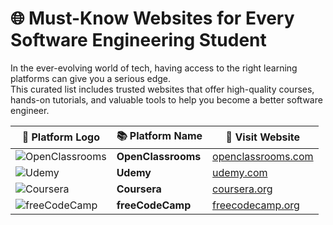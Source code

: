 # 🌐 Must-Know Websites for Every Software Engineering Student

In the ever-evolving world of tech, having access to the right learning platforms can give you a serious edge.  
This curated list includes trusted websites that offer high-quality courses, hands-on tutorials, and valuable tools to help you become a better software engineer.

| 🔧 Platform Logo | 📚 Platform Name | 🔗 Visit Website |
|------------------|------------------|------------------|
| ![OpenClassrooms](https://upload.wikimedia.org/wikipedia/commons/thumb/4/4b/OpenClassrooms_Logo_2021.svg/512px-OpenClassrooms_Logo_2021.svg.png) | **OpenClassrooms** | [openclassrooms.com](https://openclassrooms.com) |
| ![Udemy](https://upload.wikimedia.org/wikipedia/commons/thumb/e/e3/Udemy_logo.svg/512px-Udemy_logo.svg.png) | **Udemy** | [udemy.com](https://www.udemy.com) |
| ![Coursera](https://upload.wikimedia.org/wikipedia/commons/thumb/7/76/Coursera_logo.svg/512px-Coursera_logo.svg.png) | **Coursera** | [coursera.org](https://www.coursera.org) |
| ![freeCodeCamp](https://upload.wikimedia.org/wikipedia/commons/thumb/3/39/FreeCodeCamp_logo.svg/512px-FreeCodeCamp_logo.svg.png) | **freeCodeCamp** | [freecodecamp.org](https://www.freecodecamp.org) |
